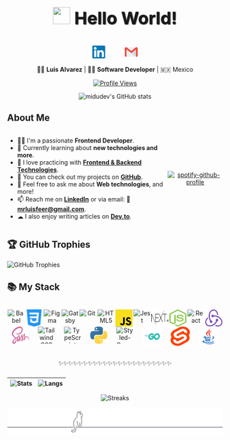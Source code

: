 <h1 style="font-size: 2.5rem; font-weight: bold; text-align: center; text-shadow: 1px 1px 2px black;" align='center'>

  <img src="https://media.giphy.com/media/ObNTw8Uzwy6KQ/giphy.gif" width="40px" height="40px"> Hello World! 

</h1>

<div align='center' style="display: flex; flex-wrap: wrap; justify-content: center; align-items: flex-start; column-gap: 20px; gap: 20px;">
  
  <a href="https://www.linkedin.com/in/mrluisfer/" target="_blank" style="margin: 0 0.8rem; outline: none; text-decoration: none;">
    <img src="./assets/social-media/linkedin.svg" title="LinkedIn" alt="Luis Fernando Alvarez Manríquez" width="30px" height="30px" />
  </a>

  <a href='mailto:lolesuncrak@gmail.com' target='_blank' style="margin: 0 0.8rem; outline: none; text-decoration: none;">
    <img src="./assets/social-media/gmail.svg" title="Gmail" alt="Luis Fernando Alvarez Manríquez" width="30px" height="30px" />
  </a>
  
</div>

<div align="center">
  
  👦🏻 <strong>Luis Alvarez</strong> | 👨‍💻 <strong>Software Developer</strong> | 🇲🇽 Mexico
  
</div>

<div align='center'>

  [![Profile Views](https://visitcount.itsvg.in/api?id=mrLuisFer&label=Profile%20Views&color=1&pretty=true)](https://visitcount.itsvg.in)
  
</div>

<div align="center">
   
   ![midudev's GitHub stats](https://github-readme-stats.vercel.app/api?username=mrluisfer&show_icons=true&locale=es&theme=dark#gh-dark-mode-only)
   
</div>

## About Me

<div style="display:flex;justify-content:space-between;align-items:center;">
<ul>
  <li>👨‍💻 I'm a passionate <b>Frontend Developer</b>.</li>
  <li>🌱 Currently learning about <b>new technologies and more</b>.</li>
  <li>💙 I love practicing with <b><a href="https://github.com/mrLuisFer">Frontend & Backend Technologies</a></b>.</li>
  <li>🌟 You can check out my projects on <b><a href="https://github.com/mrLuisFer?tab=repositories">GitHub</a></b>.</li>
  <li>📝 Feel free to ask me about <b>Web technologies</b>, and more!</li>
  <li>📫 Reach me on <b><a href="https://www.linkedin.com/in/mrluisfer">LinkedIn</a></b> or via email: 💼 <b><a href="mailto:mrluisfeer@gmail.com">mrluisfeer@gmail.com</a></b>.</li>
  <li>☁ I also enjoy writing articles on <b><a href="https://dev.to/mrluisfer">Dev.to</a></b>.</li>
</ul>

<div style="text-align:center;">

[![spotify-github-profile](https://spotify-github-profile.kittinanx.com/api/view?uid=lolesuncrak&cover_image=true&theme=default&show_offline=false&background_color=121212&interchange=false)](https://github.com/kittinan/spotify-github-profile)

</div>

</div>

## 🏆 GitHub Trophies

![GitHub Trophies](https://github-profile-trophy.vercel.app/?username=mrLuisFer&theme=dracula&no-frame=true&no-bg=false&margin-w=4)

## 📚 My Stack

<div align="center" style="text-align: center; display: flex; justify-content: space-around; flex-wrap: wrap; margin-top: 2rem; margin-bottom: 2rem;">
  <img src="./assets/babel.svg" alt="Babel" title="Babel" width="40" height="40"/>
  <img src="./assets/css3.svg" alt="CSS3" title="CSS3" width="40" height="40"/>
  <img src="https://www.vectorlogo.zone/logos/figma/figma-icon.svg" alt="Figma" title="Figma" width="40" height="40"/>
  <img src="./assets/gatsby.svg" alt="Gatsby" title="Gatsby" width="40" height="40"/>
  <img src="./assets/git.svg" alt="Git" title="Git" width="40" height="40"/>
  <img src="./assets/html.svg" alt="HTML5" title="HTML5" width="40" height="40"/>
  <img src="./assets/javascript.svg" alt="JavaScript" title="JavaScript" width="40" height="40"/>
  <img src="https://i.ibb.co/Yj6p14L/jest.png" alt="Jest" title="Jest" width="40" height="40"/>
  <img src="./assets/nextjs.svg" alt="Next.js" title="Next.js" width="40" height="40"/>
  <img src="./assets/nodejs.svg" alt="Node.js" title="Node.js" width="40" height="40"/>
  <img src="./assets/react.svg" alt="React" title="React" width="40" height="40"/>
  <img src="./assets/redux.svg" alt="Redux" title="Redux" width="40" height="40"/>
  <img src="./assets/sass.svg" alt="SASS" title="SASS" width="40" height="40"/>
  <img src="./assets/tailwindcss.svg" alt="Tailwind CSS" title="Tailwind CSS" width="40" height="40"/>
  <img src="./assets/typescript.svg" alt="TypeScript" title="TypeScript" width="40" height="40"/>
  <img src="./assets/python.svg" alt="Python" title="Python" width="40" height="40"/>
  <img src="https://miro.medium.com/max/318/1*c1rnU4_5k7Mimo_CA1efmQ.png" alt="Styled-Components" title="Styled-Components" width="40" height="40"/>
  <img src="./assets/go-logo.svg" alt="Golang" title="Golang" width="45" height="45"/>
  <img src="./assets/svelte.svg" alt="Svelte" title="Svelte" width="45" height="45"/>
  <img src="./assets/java.svg" alt="Java" title="Java" width="45" height="45"/>
</div>

<p align='center' style="text-align: center; margin: 1.5rem 0;">
  ✨✨✨✨✨✨✨✨✨✨✨✨✨✨✨✨✨✨✨✨✨✨✨
</p>

<div align='center' style="text-align: center;">

| ![Stats](https://github-readme-stats.vercel.app/api?username=mrLuisFer&show_icons=true&theme=blueberry&locale=es&bg_color=00000000&hide_border=true) | ![Langs](https://github-readme-stats.vercel.app/api/top-langs/?username=mrLuisFer&theme=blueberry&locale=es&layout=compact&bg_color=00000000&hide_border=true) |
| ---------------------------------------------------------------------------------------------------------------------------------------------------- | -------------------------------------------------------------------------------------------------------------------------------------------------------------- |

</div>

<div align='center' style="text-align: center;">

![Streaks](https://github-readme-streak-stats.herokuapp.com?user=mrLuisFer&theme=tokyonight&date_format=j%2Fn%5B%2FY%5D&locale=es&background=00000000&hide_border=true)
  
</div>

<div align='center' style="text-align: center; width: full;">

![Cat on line](./assets/cat-on-line.svg)
  
</div>
